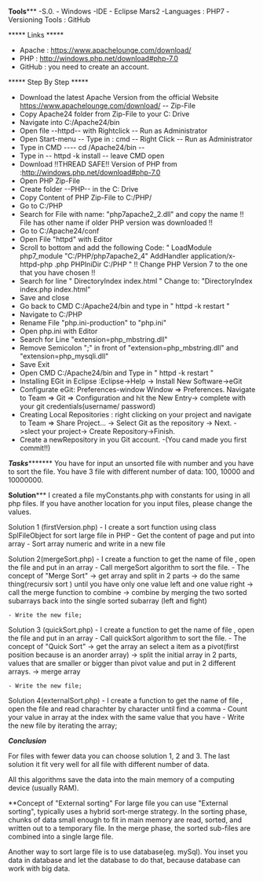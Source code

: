 ******Tools*********
-S.0. - Windows
-IDE - Eclipse Mars2
-Languages : PHP7
-Versioning Tools : GitHub


***** Links *****
- Apache : https://www.apachelounge.com/download/
- PHP : http://windows.php.net/download#php-7.0 
- GitHub : you need to create an account.

***** Step By Step *****
- Download the latest Apache Version from the official Website https://www.apachelounge.com/download/ -- Zip-File
- Copy Apache24 folder from Zip-File to your C: Drive
- Navigate into C:/Apache24/bin
- Open file --httpd-- with Rightclick -- Run as Administrator 
- Open Start-menu -- Type in : cmd -- Right Click -- Run as Administrator
- Type in CMD ---- cd /Apache24/bin --
- Type in -- httpd -k install -- leave CMD open
- Download !!THREAD SAFE!! Version of PHP from :http://windows.php.net/download#php-7.0
- Open PHP Zip-File
- Create folder --PHP-- in the C: Drive
- Copy Content of PHP Zip-File to C:/PHP/
- Go to C:/PHP
- Search for File with name: "php7apache2_2.dll" and copy the name !! File has other name if older PHP version was downloaded !!
- Go to C:/Apache24/conf
- Open File "httpd" with Editor
- Scroll to bottom and add the following Code:
" LoadModule php7_module "C:/PHP/php7apache2_4" AddHandler application/x-httpd-php .php PHPIniDir C:/PHP "
!! Change PHP Version 7 to the one that you have chosen !!
- Search for line " DirectoryIndex index.html " Change to: "DirectoryIndex index.php index.html"
- Save and close
- Go back to CMD  C:/Apache24/bin  and type in " httpd -k restart "
- Navigate to C:/PHP
- Rename File "php.ini-production" to "php.ini"
- Open php.ini with Editor
- Search for Line "extension=php_mbstring.dll"
- Remove Semicolon ";" in front of "extension=php_mbstring.dll" and "extension=php_mysqli.dll"
- Save Exit
- Open CMD  C:/Apache24/bin and Type in " httpd -k restart "
- Installing EGit in Eclipse :Eclipse->Help -> Install New Software->eGit
- Configurate eGit: Preferences-window Window => Preferences. Navigate to Team => Git => Configuration and hit the New Entry-> complete with your git credentials(username/ password)
- Creating Local Repositories : right clicking on your project and navigate to Team => Share Project… -> Select Git as the repository -> Next. ->slect your project-> Create Repository->Finish.
- Create a newRepository in you Git account.
-(You cand made you first commit!!)


*******Tasks**************
You have for input an unsorted file with number and you have to sort the file.
You have 3 file with different number of data: 100, 10000 and 10000000.

********Solution***********
I created a file myConstants.php with constants for using in all php files. If you have another location for you input files, please change the values.

Solution 1 (firstVersion.php)
	- I create a sort function using class SplFileObject for sort large file in PHP
	- Get the content of page and put into array
	- Sort array numeric and write in a new file
	
	
Solution 2(mergeSort.php)
	- I create a function to get the name of file , open the file and put in an array
	- Call mergeSort algorithm to sort the file.
	- The concept of "Merge Sort" -> get array and split in 2 parts
								  -> do the same thing(recursiv sort ) until you have only one value left and one value right
								  -> call the merge function to combine
								  -> combine by merging the two sorted subarrays back into the single sorted subarray (left and fight)
	 
	- Write the new file;
	
		
Solution 3 (quickSort.php)
	- I create a function to get the name of file , open the file and put in an array
	- Call quickSort algorithm to sort the file.
	- The concept of "Quick Sort" -> get the array an select a item as a pivot(first position because is an anorder array)
								  -> split the initial array in 2 parts, values  that are smaller or bigger than pivot value and put in 2 different arrays.
								  ->  merge array

	- Write the new file;
	
	
Solution 4(externalSort.php)
	- I create a function to get the name of file , open the file and read charachter by character until find a comma
	- Count your value in array at the index with the same value that you have 
	- Write the new file by iterating the array;
	

***********Conclusion***********

For files with fewer data you can choose solution 1, 2 and 3.
The last solution it fit very well for all file with different number of data.

All this algorithms save the data into the main memory of a computing device (usually RAM).

**Concept of "External sorting"
For large file you can use "External sorting",  typically uses a hybrid sort-merge strategy.
In the sorting phase, chunks of data small enough to fit in main memory are read, sorted, and written out to a temporary file. 
In the merge phase, the sorted sub-files are combined into a single large file.

Another way to sort large file is to use database(eg. mySql). You inset you data in database and let the database to do that, because database can work with big data.
